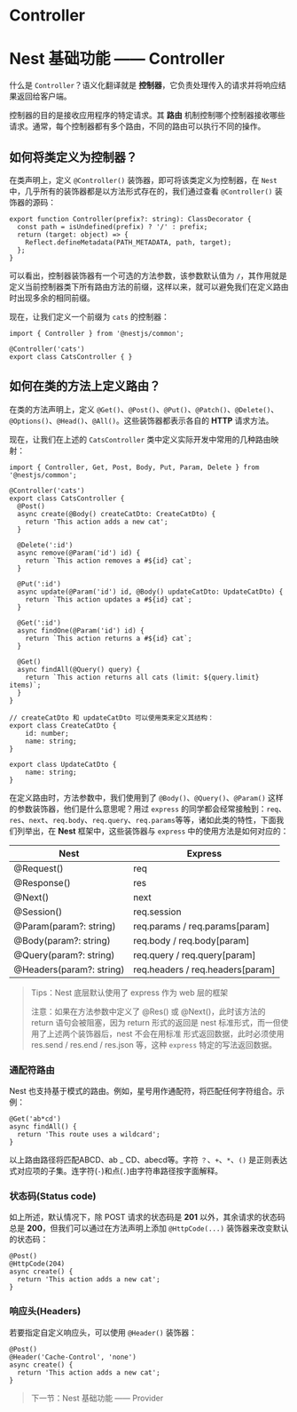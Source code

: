 # Controller

# Nest 基础功能 —— Controller

什么是 `Controller`？语义化翻译就是 **控制器**，它负责处理传入的请求并将响应结果返回给客户端。

控制器的目的是接收应用程序的特定请求。其 **路由** 机制控制哪个控制器接收哪些请求。通常，每个控制器都有多个路由，不同的路由可以执行不同的操作。

## 如何将类定义为控制器？

在类声明上，定义 `@Controller()` 装饰器，即可将该类定义为控制器，在 `Nest` 中，几乎所有的装饰器都是以方法形式存在的，我们通过查看 `@Controller()` 装饰器的源码：

```
export function Controller(prefix?: string): ClassDecorator {
  const path = isUndefined(prefix) ? '/' : prefix;
  return (target: object) => {
    Reflect.defineMetadata(PATH_METADATA, path, target);
  };
}

```

可以看出，控制器装饰器有一个可选的方法参数，该参数默认值为 `/`，其作用就是定义当前控制器类下所有路由方法的前缀，这样以来，就可以避免我们在定义路由时出现多余的相同前缀。

现在，让我们定义一个前缀为 `cats` 的控制器：

```
import { Controller } from '@nestjs/common';

@Controller('cats')
export class CatsController { }

```

## 如何在类的方法上定义路由？

在类的方法声明上，定义 `@Get()`、`@Post()`、`@Put()`、`@Patch()`、`@Delete()`、`@Options()`、`@Head()`、`@All()`。这些装饰器都表示各自的 **HTTP** 请求方法。

现在，让我们在上述的 `CatsController` 类中定义实际开发中常用的几种路由映射：

```
import { Controller, Get, Post, Body, Put, Param, Delete } from '@nestjs/common';

@Controller('cats')
export class CatsController {
  @Post()
  async create(@Body() createCatDto: CreateCatDto) {
    return 'This action adds a new cat';
  }

  @Delete(':id')
  async remove(@Param('id') id) {
    return `This action removes a #${id} cat`;
  }

  @Put(':id')
  async update(@Param('id') id, @Body() updateCatDto: UpdateCatDto) {
    return `This action updates a #${id} cat`;
  }

  @Get(':id')
  async findOne(@Param('id') id) {
    return `This action returns a #${id} cat`;
  }

  @Get()
  async findAll(@Query() query) {
    return `This action returns all cats (limit: ${query.limit} items)`;
  }
}

// createCatDto 和 updateCatDto 可以使用类来定义其结构：
export class CreateCatDto {
    id: number;
    name: string;
}

export class UpdateCatDto {
    name: string;
}

```

在定义路由时，方法参数中，我们使用到了 `@Body()`、`@Query()`、`@Param()` 这样的参数装饰器，他们是什么意思呢？用过 `express` 的同学都会经常接触到：`req`、`res`、`next`、`req.body`、`req.query`、`req.params`等等，诸如此类的特性，下面我们列举出，在 **Nest** 框架中，这些装饰器与 `express` 中的使用方法是如何对应的：

| Nest | Express |
| --- | --- |
| @Request() | req |
| @Response() | res |
| @Next() | next |
| @Session() | req.session |
| @Param(param?: string) | req.params / req.params[param] |
| @Body(param?: string) | req.body / req.body[param] |
| @Query(param?: string) | req.query / req.query[param] |
| @Headers(param?: string) | req.headers / req.headers[param] |

> Tips：Nest 底层默认使用了 express 作为 web 层的框架
> 
> 
> 注意：如果在方法参数中定义了 @Res() 或 @Next()，此时该方法的 return 语句会被阻塞，因为 return 形式的返回是 nest 标准形式，而一但使用了上述两个装饰器后，nest 不会在用标准
> 形式返回数据，此时必须使用 res.send / res.end / res.json 等，这种 `express` 特定的写法返回数据。
> 

### 通配符路由

Nest 也支持基于模式的路由。例如，星号用作通配符，将匹配任何字符组合。示例：

```
@Get('ab*cd')
async findAll() {
  return 'This route uses a wildcard';
}

```

以上路由路径将匹配ABCD、ab _ CD、abecd等。字符 `？`、`+`、`*`、`()` 是正则表达式对应项的子集。连字符(`-`)和点(`.`)由字符串路径按字面解释。

### 状态码(Status code)

如上所述，默认情况下，除 POST 请求的状态码是 **201** 以外，其余请求的状态码总是 **200**，但我们可以通过在方法声明上添加 `@HttpCode(...)` 装饰器来改变默认的状态码：

```
@Post()
@HttpCode(204)
async create() {
  return 'This action adds a new cat';
}

```

### 响应头(Headers)

若要指定自定义响应头，可以使用 `@Header()` 装饰器：

```
@Post()
@Header('Cache-Control', 'none')
async create() {
  return 'This action adds a new cat';
}

```

> 下一节：Nest 基础功能 —— Provider
>